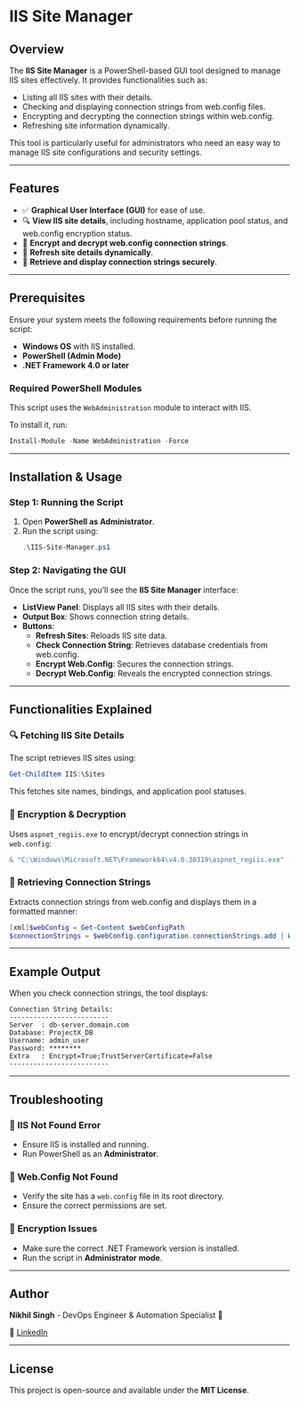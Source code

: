 # IIS Site Manager

## Overview
The **IIS Site Manager** is a PowerShell-based GUI tool designed to manage IIS sites effectively. It provides functionalities such as:

- Listing all IIS sites with their details.
- Checking and displaying connection strings from web.config files.
- Encrypting and decrypting the connection strings within web.config.
- Refreshing site information dynamically.

This tool is particularly useful for administrators who need an easy way to manage IIS site configurations and security settings.

---

## Features
- ✅ **Graphical User Interface (GUI)** for ease of use.
- 🔍 **View IIS site details**, including hostname, application pool status, and web.config encryption status.
- 🔐 **Encrypt and decrypt web.config connection strings**.
- 🔄 **Refresh site details dynamically**.
- 📜 **Retrieve and display connection strings securely**.

---

## Prerequisites
Ensure your system meets the following requirements before running the script:

- **Windows OS** with IIS installed.
- **PowerShell (Admin Mode)**
- **.NET Framework 4.0 or later**

### Required PowerShell Modules
This script uses the `WebAdministration` module to interact with IIS.

To install it, run:
```powershell
Install-Module -Name WebAdministration -Force
```

---

## Installation & Usage

### Step 1: Running the Script
1. Open **PowerShell as Administrator**.
2. Run the script using:
   ```powershell
   .\IIS-Site-Manager.ps1
   ```

### Step 2: Navigating the GUI
Once the script runs, you’ll see the **IIS Site Manager** interface:

- **ListView Panel**: Displays all IIS sites with their details.
- **Output Box**: Shows connection string details.
- **Buttons**:
  - **Refresh Sites**: Reloads IIS site data.
  - **Check Connection String**: Retrieves database credentials from web.config.
  - **Encrypt Web.Config**: Secures the connection strings.
  - **Decrypt Web.Config**: Reveals the encrypted connection strings.

---

## Functionalities Explained

### 🔍 Fetching IIS Site Details
The script retrieves IIS sites using:
```powershell
Get-ChildItem IIS:\Sites
```
This fetches site names, bindings, and application pool statuses.

### 🔐 Encryption & Decryption
Uses `aspnet_regiis.exe` to encrypt/decrypt connection strings in `web.config`:
```powershell
& "C:\Windows\Microsoft.NET\Framework64\v4.0.30319\aspnet_regiis.exe" -pef "connectionStrings" "$physicalpath"
```

### 📜 Retrieving Connection Strings
Extracts connection strings from web.config and displays them in a formatted manner:
```powershell
[xml]$webConfig = Get-Content $webConfigPath
$connectionStrings = $webConfig.configuration.connectionStrings.add | Where-Object { $_.name -eq "ProjectX" }
```

---

## Example Output
When you check connection strings, the tool displays:
```plaintext
Connection String Details:
-------------------------
Server  : db-server.domain.com
Database: ProjectX_DB
Username: admin_user
Password: ********
Extra   : Encrypt=True;TrustServerCertificate=False
-------------------------
```

---

## Troubleshooting

### 🛑 IIS Not Found Error
- Ensure IIS is installed and running.
- Run PowerShell as an **Administrator**.

### 🔄 Web.Config Not Found
- Verify the site has a `web.config` file in its root directory.
- Ensure the correct permissions are set.

### 🔐 Encryption Issues
- Make sure the correct .NET Framework version is installed.
- Run the script in **Administrator mode**.

---

## Author
**Nikhil Singh** - DevOps Engineer & Automation Specialist 🚀

🔗 [LinkedIn](https://www.linkedin.com/in/nikhil-singh)

---

## License
This project is open-source and available under the **MIT License**.

